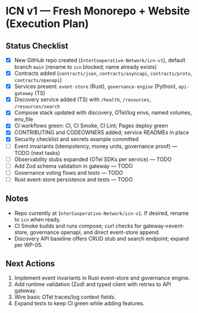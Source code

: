 # ICN v1 — Fresh Monorepo + Website (Execution Plan)

## Status Checklist
- [x] New GitHub repo created (`InterCooperative-Network/icn-v1`), default branch `main` (rename to `icn` blocked; name already exists)
- [x] Contracts added (`contracts/json`, `contracts/asyncapi`, `contracts/proto`, `contracts/openapi`)
- [x] Services present: `event-store` (Rust), `governance-engine` (Python), `api-gateway` (TS)
- [x] Discovery service added (TS) with `/health`, `/resources`, `/resources/search`
- [x] Compose stack updated with discovery, OTel/log envs, named volumes, env_file
- [x] CI workflows green: CI, CI Smoke, CI Lint; Pages deploy green
- [x] CONTRIBUTING and CODEOWNERS added; service READMEs in place
- [x] Security checklist and secrets example committed
- [ ] Event invariants (idempotency, money units, governance proof) — TODO (next tasks)
- [ ] Observability stubs expanded (OTel SDKs per service) — TODO
- [ ] Add Zod schema validation in gateway — TODO
- [ ] Governance voting flows and tests — TODO
- [ ] Rust event-store persistence and tests — TODO

## Notes
- Repo currently at `InterCooperative-Network/icn-v1`. If desired, rename to `icn` when ready.
- CI Smoke builds and runs compose; curl checks for gateway->event-store, governance openapi, and direct event-store append.
- Discovery API baseline offers CRUD stub and search endpoint; expand per WP-05.

## Next Actions
1. Implement event invariants in Rust event-store and governance engine.
2. Add runtime validation (Zod) and typed client with retries to API gateway.
3. Wire basic OTel traces/log context fields.
4. Expand tests to keep CI green while adding features.
